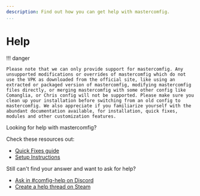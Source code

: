```yaml
---
description: Find out how you can get help with mastercomfig.
...
```


# Help

!!! danger

    Please note that we can only provide support for mastercomfig. Any unsupported modifications or overrides of mastercomfig which do not use the VPK as downloaded from the official site, like using an extracted or packaged version of mastercomfig, modifying mastercomfig files directly, or merging mastercomfig with some other config like Comanglia, or Chris config will not be supported. Please make sure you clean up your installation before switching from an old config to mastercomfig. We also appreciate if you familiarize yourself with the abundant documentation available, for installation, quick fixes, modules and other customization features.
    
Looking for help with mastercomfig?

Check these resources out:

* [Quick Fixes guide](https://docs.mastercomfig.com/page/next_steps/quick_fixes/)
* [Setup Instructions](https://docs.mastercomfig.com/page/setup/clean_up/)

Still can't find your answer and want to ask for help?

* [Ask in #comfig-help on Discord](https://discord.gg/CuPb2zV)
* [Create a help thread on Steam](https://steamcommunity.com/groups/comfig/discussions/0/)
